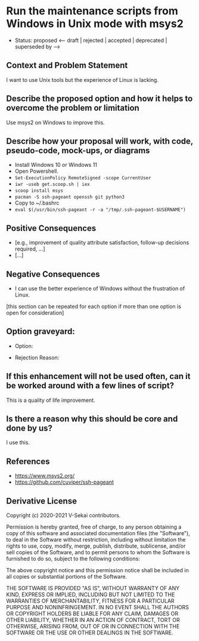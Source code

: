 # Run the maintenance scripts from Windows in Unix mode with msys2

- Status: proposed <-- draft | rejected | accepted | deprecated | superseded by -->

## Context and Problem Statement

I want to use Unix tools but the experience of Linux is lacking.

## Describe the proposed option and how it helps to overcome the problem or limitation

Use msys2 on Windows to improve this.

## Describe how your proposal will work, with code, pseudo-code, mock-ups, or diagrams

* Install Windows 10 or Windows 11
* Open Powershell.
* `Set-ExecutionPolicy RemoteSigned -scope CurrentUser`
* `iwr -useb get.scoop.sh | iex`
* `scoop install msys`
* `pacman -S ssh-pageant openssh git python3`
* Copy to ~/.bashrc
* `eval $(/usr/bin/ssh-pageant -r -a "/tmp/.ssh-pageant-$USERNAME")`

## Positive Consequences <!-- optional -->

- [e.g., improvement of quality attribute satisfaction, follow-up decisions required, …]
- […]

## Negative Consequences <!-- optional -->

- I can use the better experience of Windows without the frustration of Linux.

[this section can be repeated for each option if more than one option is open for consideration]

## Option graveyard: <!-- same as above -->

- Option:
<!-- [List the proposed options no longer open for consideration.] -->
- Rejection Reason:
<!-- [List the reasons for the rejection: (the Bad traits)] -->

## If this enhancement will not be used often, can it be worked around with a few lines of script?

This is a quality of life improvement.

## Is there a reason why this should be core and done by us?

I use this.

## References <!-- optional -->

- https://www.msys2.org/
- https://github.com/cuviper/ssh-pageant

## Derivative License

Copyright (c) 2020-2021 V-Sekai contributors.

Permission is hereby granted, free of charge, to any person obtaining a copy
of this software and associated documentation files (the "Software"), to deal
in the Software without restriction, including without limitation the rights
to use, copy, modify, merge, publish, distribute, sublicense, and/or sell
copies of the Software, and to permit persons to whom the Software is
furnished to do so, subject to the following conditions:

The above copyright notice and this permission notice shall be included in all
copies or substantial portions of the Software.

THE SOFTWARE IS PROVIDED "AS IS", WITHOUT WARRANTY OF ANY KIND, EXPRESS OR
IMPLIED, INCLUDING BUT NOT LIMITED TO THE WARRANTIES OF MERCHANTABILITY,
FITNESS FOR A PARTICULAR PURPOSE AND NONINFRINGEMENT. IN NO EVENT SHALL THE
AUTHORS OR COPYRIGHT HOLDERS BE LIABLE FOR ANY CLAIM, DAMAGES OR OTHER
LIABILITY, WHETHER IN AN ACTION OF CONTRACT, TORT OR OTHERWISE, ARISING FROM,
OUT OF OR IN CONNECTION WITH THE SOFTWARE OR THE USE OR OTHER DEALINGS IN THE
SOFTWARE.
